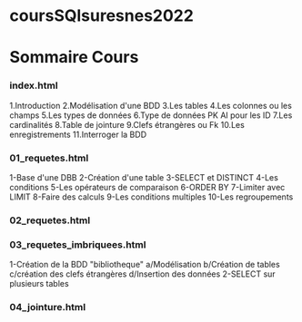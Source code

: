# coursSQlsuresnes2022


# Sommaire Cours

### index.html
1.Introduction
2.Modélisation d'une BDD
3.Les tables
4.Les colonnes ou les champs
5.Les types de données
6.Type de données PK AI pour les ID
7.Les cardinalités
8.Table de jointure
9.Clefs étrangères ou Fk
10.Les enregistrements
11.Interroger la BDD

### 01_requetes.html
1-Base d'une DBB
2-Création d'une table
3-SELECT et DISTINCT
4-Les conditions
5-Les opérateurs de comparaison
6-ORDER BY
7-Limiter avec LIMIT
8-Faire des calculs
9-Les conditions multiples
10-Les regroupements
### 02_requetes.html
### 03_requetes_imbriquees.html
1-Création de la BDD "bibliotheque"
a/Modélisation
b/Création de tables
c/création des clefs étrangères
d/Insertion des données
2-SELECT sur plusieurs tables
### 04_jointure.html

